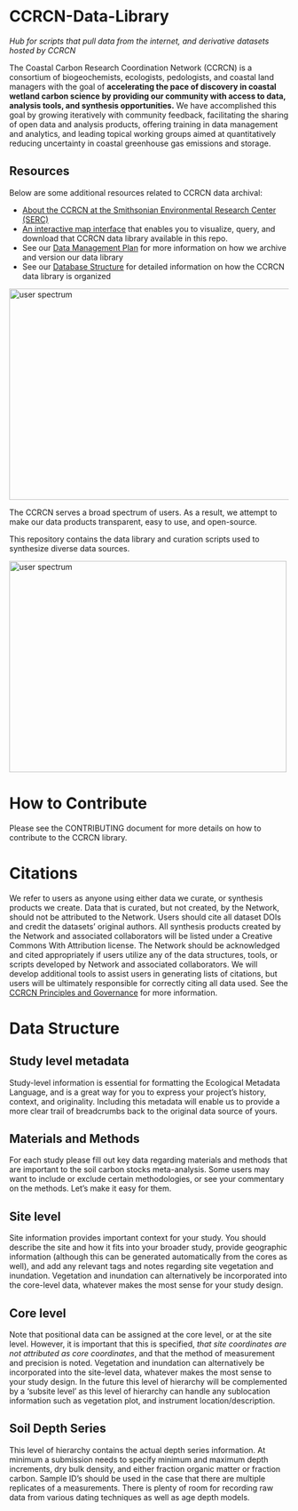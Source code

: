 # CCRCN-Data-Library
_Hub for scripts that pull data from the internet, and derivative datasets hosted by CCRCN_


The Coastal Carbon Research Coordination Network (CCRCN) is a consortium of biogeochemists, ecologists, pedologists, and coastal land managers with the goal of **accelerating the pace of discovery in coastal wetland carbon science by providing our community with access to data, analysis tools, and synthesis opportunities.** We have accomplished this goal by growing iteratively with community feedback, facilitating the sharing of open data and analysis products, offering training in data management and analytics, and leading topical working groups aimed at quantitatively reducing uncertainty in coastal greenhouse gas emissions and storage.

## Resources
Below are some additional resources related to CCRCN data archival:
- [About the CCRCN at the Smithsonian Environmental Research Center (SERC)](https://serc.si.edu/coastalcarbon)
- [An interactive map interface](https://ccrcn.shinyapps.io/CoastalCarbonAtlas/) that enables you to visualize, query, and download that CCRCN data library available in this repo.
- See our [Data Management Plan](https://serc.si.edu/coastalcarbon/data-management-plan) for more information on how we archive and version our data library 
- See our [Database Structure](https://serc.si.edu/coastalcarbon/database-structure) for detailed information on how the CCRCN data library is organized

<img src="https://github.com/Smithsonian/CCRCN-Data-Library/blob/master/docs/images/spectrum_of_users.PNG?raw=true" alt="user spectrum" width=700 height=380>

The CCRCN serves a broad spectrum of users. As a result, we attempt to make our data products transparent, easy to use, and open-source.

This repository contains the data library and curation scripts used to synthesize diverse data sources.

<img src="https://github.com/Smithsonian/CCRCN-Data-Library/blob/master/docs/images/CCRCN_network_activities.PNG?raw=true" alt="user spectrum" width=500 height=380>

# How to Contribute

Please see the CONTRIBUTING document for more details on how to contribute to the CCRCN library.

# Citations

We refer to users as anyone using either data we curate, or synthesis products we create. Data that is curated, but not created, by the Network, should not be attributed to the Network. Users should cite all dataset DOIs and credit the datasets’ original authors. All synthesis products created by the Network and associated collaborators will be listed under a Creative Commons With Attribution license. The Network should be acknowledged and cited appropriately if users utilize any of the data structures, tools, or scripts developed by Network and associated collaborators. We will develop additional tools to assist users in generating lists of citations, but users will be ultimately responsible for correctly citing all data used. See the [CCRCN Principles and Governance](https://serc.si.edu/coastalcarbon/principles-and-governance) for more information.

# Data Structure

## Study level metadata
Study-level information is essential for formatting the Ecological Metadata Language, and is a great way for you to express your project’s history, context, and originality. Including this metadata will enable us to provide a more clear trail of breadcrumbs back to the original data source of yours.

## Materials and Methods
For each study please fill out key data regarding materials and methods that are important to the soil carbon stocks meta-analysis. Some users may want to include or exclude certain methodologies, or see your commentary on the methods. Let’s make it easy for them.

## Site level
Site information provides important context for your study. You should describe the site and how it fits into your broader study, provide geographic information (although this can be generated automatically from the cores as well), and add any relevant tags and notes regarding site vegetation and inundation. Vegetation and inundation can alternatively be incorporated into the core-level data, whatever makes the most sense for your study design.

## Core level
Note that positional data can be assigned at the core level, or at the site level. However, it is important that this is specified, _that site coordinates are not attributed as core coordinates_, and that the method of measurement and precision is noted. Vegetation and inundation can alternatively be incorporated into the site-level data, whatever makes the most sense to your study design. In the future this level of hierarchy will be complemented by a ‘subsite level’ as this level of hierarchy can handle any sublocation information such as vegetation plot, and instrument location/description.

## Soil Depth Series
This level of hierarchy contains the actual depth series information. At minimum a submission needs to specify minimum and maximum depth increments, dry bulk density, and either fraction organic matter or fraction carbon. Sample ID’s should be used in the case that there are multiple replicates of a measurements. There is plenty of room for recording raw data from various dating techniques as well as age depth models.
